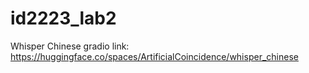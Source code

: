 # id2223_lab2

Whisper Chinese gradio link: https://huggingface.co/spaces/ArtificialCoincidence/whisper_chinese
